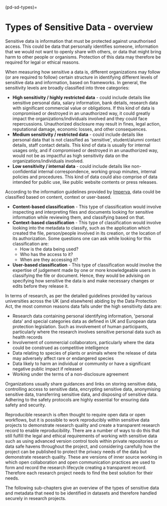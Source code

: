 (pd-sd-types)=
# Types of Sensitive Data - overview

Sensitive data is information that must be protected against unauthorised access.
This could be data that personally identifies someone, information that we would not want to openly share with others, or data that might bring harm to other people or organisms.
Protection of this data may therefore be required for legal or ethical reasons.

When measuring how sensitive a data is, different organizations may follow (or are required to follow) certain structure in identifying different levels of sensitive data and information, based on frameworks. 
In general, the sensitivity levels are broadly classified into three categories:
* **High sensitivity / highly restricted data** - could include details like sensitive personal data, salary information, bank details, research data with significant commercial value or obligations. 
If this kind of data is compromised or destroyed in an unauthorized way, it could greatly impact the organizations/individuals involved and they could face repercussions. 
Unauthorized disclosure may result in fines, legal action, reputational damage, economic losses, and other consequences.
* **Medium sensitivity / restricted data** - could include details like personal data that is not classified as 'sensitive', student/alumni contact details, staff contact details. 
This kind of data is usually for internal usages only, and if compromised or destroyed in an unauthorized way, would not be as impactful as high sensitivity data on the organizations/individuals involved.
* **Low sensitivity / internal data** - could include details like non-confidential internal correspondence, working group minutes, internal policies and procedures. 
This kind of data could also comprise of data intended for public use, like public website contents or press releases.

According to the information guidelines provided by [Imperva](https://www.imperva.com/learn/data-security/data-classification/), data could be classified based on content, context or user-based. 
* **Content-based classification** - This type of classification would involve inspecting and interpreting files and documents looking for sensitive information while reviewing them, and classifying based on that.
* **Context-based classification** - This type of classification would involve looking into the metadata to classify, such as the application which created the file, person/people involved in its creation, or the location of its authorization. Some questions one can ask while looking for this classification are:
  * How is the data being used? 
  * Who has the access to it? 
  * When are they accessing it? 
* **User-based classification** - This type of classification would involve the expertise of judgement made by one or more knowledgeable users in classifying the file or document. Hence, they would be advising on specifying how sensitive the data is and make necessary changes or edits before they release it.

In terms of research, as per the detailed guidelines provided by various universities across the UK (and elsewhere) abiding by the Data Protection Act, the most common reasons data falls under the high sensitivity data are:
* Research data containing personal identifying information, 'personal data' and special categories data as defined in UK and European data protection legislation. Such as involvement of human participants, particularly where the research involves sensitive personal data such as health records
* Involvement of commercial collaborators, particularly where the data could be construed as competitive intelligence
* Data relating to species of plants or animals where the release of data may adversely affect rare or endangered species
* Data likely to harm an individual or community or have a significant negative public impact if released
* Working under the terms of a non-disclosure agreement

Organizations usually share guidances and links on storing sensitive data, controlling access to sensitive data, encrypting sensitive data, anonymising sensitive data, transferring sensitive data, and disposing of sensitive data. Adhering to the safety protocols are highly essential for ensuring data safety and security.

Reproducible research is often thought to require open data or open workflows, but it is possible to work reproducibly within sensitive data projects to demonstrate research quality and create a transparent research record to enable reproducibility.
There are a number of ways to do this that still fulfill the legal and ethical requirements of working with sensitive data such as using advanced version control tools within private repositories or data safe havens throughout the project, and considering carefully how the project can be published to protect the privacy needs of the data but demonstrate research quality.
These are versions of inner source working in which open collaboration and open communication practices are used to form and record the research lifecycle creating a transparent record.
Therefore each research project needs to find the best solution for their needs.

The following sub-chapters give an overview of the types of sensitive data and metadata that need to be identified in datasets and therefore handled securely in research projects.
